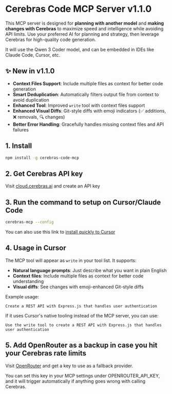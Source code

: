 # Cerebras Code MCP Server v1.1.0

This MCP server is designed for **planning with another model** and **making changes with Cerebras** to maximize speed and intelligence while avoiding API limits. Use your preferred AI for planning and strategy, then leverage Cerebras for high-quality code generation.

It will use the Qwen 3 Coder model, and can be embedded in IDEs like Claude Code, Cursor, etc.

## ✨ New in v1.1.0

- **Context Files Support**: Include multiple files as context for better code generation
- **Smart Deduplication**: Automatically filters output file from context to avoid duplication
- **Enhanced Tool**: Improved `write` tool with context files support
- **Enhanced Visual Diffs**: Git-style diffs with emoji indicators (✅ additions, ❌ removals, 🔍 changes)
- **Better Error Handling**: Gracefully handles missing context files and API failures

## 1. Install
```bash
npm install -g cerebras-code-mcp
```

## 2. Get Cerebras API key
Visit [cloud.cerebras.ai](https://cloud.cerebras.ai) and create an API key


## 3. Run the command to setup on Cursor/Claude Code
```bash
cerebras-mcp --config
```

You can also use this link to [install quickly to Cursor](https://cursor.com/en/install-mcp?name=cerebras-code&config=eyJjb21tYW5kIjoiY2VyZWJyYXMtbWNwIiwiZW52Ijp7IkNFUkVCUkFTX0FQSV9LRVkiOiJ5b3VyLWNlcmVicmFzLWtleS1oZXJlIiwiT1BFTlJPVVRFUl9BUElfS0VZIjoieW91ci1vcGVucm91dGVyLWtleS1oZXJlIn19)


## 4. Usage in Cursor

The MCP tool will appear as `write` in your tool list. It supports:

- **Natural language prompts**: Just describe what you want in plain English
- **Context files**: Include multiple files as context for better code understanding
- **Visual diffs**: See changes with emoji-enhanced Git-style diffs

Example usage:
```
Create a REST API with Express.js that handles user authentication
```

If it uses Cursor's native tooling instead of the MCP server, you can use:
```
Use the write tool to create a REST API with Express.js that handles user authentication
```

## 5. Add OpenRouter as a backup in case you hit your Cerebras rate limits
Visit [OpenRouter](https://openrouter.ai/) and get a key to use as a fallback provider.

You can set this key in your MCP settings under OPENROUTER_API_KEY, and it will trigger automatically if anything goes wrong with calling Cerebras.